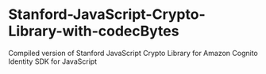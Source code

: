 # Stanford-JavaScript-Crypto-Library-with-codecBytes
Compiled version of Stanford JavaScript Crypto Library for Amazon Cognito Identity SDK for JavaScript

